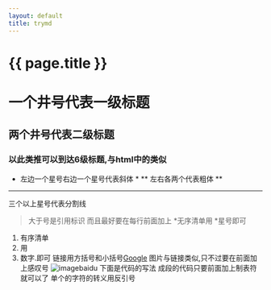 ```yaml
---
layout: default
title: trymd
---
```


{{ page.title }}
================

# 一个井号代表一级标题
## 两个井号代表二级标题
### 以此类推可以到达6级标题,与html中的类似
* 左边一个星号右边一个星号代表斜体 *
** 左右各两个代表粗体 **
********************
三个以上星号代表分割线
> 大于号是引用标识
> 而且最好要在每行前面加上
*无序清单用
*星号即可
1. 有序清单
2. 用
3. 数字.即可
链接用方括号和小括号[Google](www.google.com)
图片与链接类似,只不过要在前面加上感叹号
![imagebaidu](http://www.baidu.com/img/bdlogo.gif)
下面是代码的写法
	成段的代码只要前面加上<tab>制表符就可以了
单个的字符的转义用反引号
